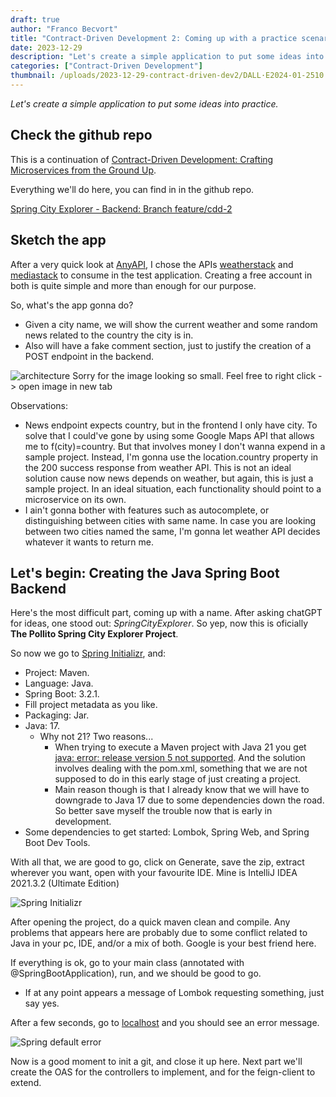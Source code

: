 ```yaml
---
draft: true
author: "Franco Becvort"
title: "Contract-Driven Development 2: Coming up with a practice scenario"
date: 2023-12-29
description: "Let's create a simple application to put some ideas into practice"
categories: ["Contract-Driven Development"]
thumbnail: /uploads/2023-12-29-contract-driven-dev2/DALL·E2024-01-2510.33.51.png
---
```


_Let's create a simple application to put some ideas into practice._

## Check the github repo

This is a continuation of [Contract-Driven Development: Crafting Microservices from the Ground Up](/en/blog/2023-12-28-contract-driven-dev).

Everything we'll do here, you can find in in the github repo.

[Spring City Explorer - Backend: Branch feature/cdd-2](https://github.com/franBec/springcityexplorer-backend/tree/feature/cdd-2)

## Sketch the app

After a very quick look at [AnyAPI](https://any-api.com/), I chose the APIs [weatherstack](https://weatherstack.com/) and [mediastack](https://mediastack.com/) to consume in the test application. Creating a free account in both is quite simple and more than enough for our purpose.

So, what's the app gonna do?

- Given a city name, we will show the current weather and some random news related to the country the city is in.
- Also will have a fake comment section, just to justify the creation of a POST endpoint in the backend.

![architecture](/uploads/2023-12-29-contract-driven-dev2/Untitled-2023-04-13-2132.png)
Sorry for the image looking so small. Feel free to right click -> open image in new tab

Observations:

- News endpoint expects country, but in the frontend I only have city. To solve that I could've gone by using some Google Maps API that allows me to f(city)=country. But that involves money I don't wanna expend in a sample project. Instead, I'm gonna use the location.country property in the 200 success response from weather API. This is not an ideal solution cause now news depends on weather, but again, this is just a sample project. In an ideal situation, each functionality should point to a microservice on its own.
- I ain't gonna bother with features such as autocomplete, or distinguishing between cities with same name. In case you are looking between two cities named the same, I'm gonna let weather API decides whatever it wants to return me.

## Let's begin: Creating the Java Spring Boot Backend

Here's the most difficult part, coming up with a name. After asking chatGPT for ideas, one stood out: _SpringCityExplorer_. So yep, now this is oficially **The Pollito Spring City Explorer Project**.

So now we go to [Spring Initializr](https://start.spring.io/), and:

- Project: Maven.
- Language: Java.
- Spring Boot: 3.2.1.
- Fill project metadata as you like.
- Packaging: Jar.
- Java: 17.
  - Why not 21? Two reasons...
    - When trying to execute a Maven project with Java 21 you get [java: error: release version 5 not supported](https://stackoverflow.com/questions/59601077/intellij-errorjava-error-release-version-5-not-supported). And the solution involves dealing with the pom.xml, something that we are not supposed to do in this early stage of just creating a project.
    - Main reason though is that I already know that we will have to downgrade to Java 17 due to some dependencies down the road. So better save myself the trouble now that is early in development.
- Some dependencies to get started: Lombok, Spring Web, and Spring Boot Dev Tools.

With all that, we are good to go, click on Generate, save the zip, extract wherever you want, open with your favourite IDE. Mine is IntelliJ IDEA 2021.3.2 (Ultimate Edition)

![Spring Initializr](/uploads/2023-12-29-contract-driven-dev2/screencapture-start-spring-io-2023-12-29-14_39_14.png)

After opening the project, do a quick maven clean and compile. Any problems that appears here are probably due to some conflict related to Java in your pc, IDE, and/or a mix of both. Google is your best friend here.

If everything is ok, go to your main class (annotated with @SpringBootApplication), run, and we should be good to go.

- If at any point appears a message of Lombok requesting something, just say yes.

After a few seconds, go to [localhost](http://localhost:8080/) and you should see an error message.

![Spring default error](/uploads/2023-12-29-contract-driven-dev2/screencapture-localhost-8080-2023-12-29-15_57_47.png)

Now is a good moment to init a git, and close it up here. Next part we'll create the OAS for the controllers to implement, and for the feign-client to extend.
